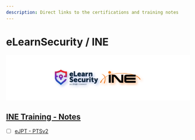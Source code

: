 ```yaml
---
description: Direct links to the certifications and training notes
---
```


# eLearnSecurity / INE

![elearnsecurity.com - © eLearnSecurity | ine.com - © INE](.gitbook/assets/elearninginecovermid.png)

## [INE Training - Notes](https://blog.syselement.com/ine/)

- [ ] [eJPT - PTSv2](https://blog.syselement.com/ine/courses/ejpt)
